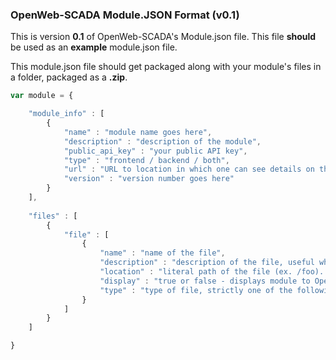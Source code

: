 ### OpenWeb-SCADA Module.JSON Format (v0.1) 


This is version **0.1** of OpenWeb-SCADA's Module.json file. This file **should** be used as an **example** module.json file.

This module.json file should get packaged along with your module's files in a folder, packaged as a **.zip**.

```javascript
var module = {

	"module_info" : [
		{
			"name" : "module name goes here",
			"description" : "description of the module",
			"public_api_key" : "your public API key",
			"type" : "frontend / backend / both",
			"url" : "URL to location in which one can see details on the module",
			"version" : "version number goes here"
		}
	],
	
	"files" : [
		{
			"file" : [
				{
					"name" : "name of the file",
					"description" : "description of the file, useful when saying what file is if file_display is true",
					"location" : "literal path of the file (ex. /foo). Do NOT include file name here.",
					"display" : "true or false - displays module to OpenWeb-SCADA administrator in the Modules area. Typical use is for the administrator to set where module will load on a page.",
					"type" : "type of file, strictly one of the following: .css, .html, .jpg, .js, .php, .png, .webm, .xml"
				}
			]
		}
	]

}
```